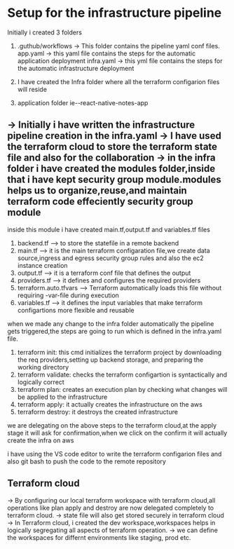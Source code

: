# Setup for the infrastructure pipeline
Initially i created 3 folders
1. .guthub/workflows -> This folder contains the pipeline yaml conf files.
   app.yaml -> this yaml file contains the steps for the automatic application deployment
   infra.yaml -> this yml file contains the steps for the automatic infrastructure deployment

2. I have created the Infra folder where all the terraform configarion files will reside
3. application folder ie--react-native-notes-app

-> Initially i have written the infrastructure pipeline creation in the infra.yaml
-> I have used the terraform cloud to store the terraform state file and also for the collaboration
-> in the infra folder i have created the modules folder,inside that i have kept security group module.modules helps us to organize,reuse,and maintain terraform code effeciently
security group module
--------------------
inside this module i have created main.tf,output.tf and variables.tf files

1. backend.tf --> to store the statefile in a remote backend
2. main.tf --> it is the main terraform configaration file,we create data source,ingress and egress security group rules and also the ec2 instance creation
3. output.tf --> it is a terraform conf file that defines the output
4. providers.tf --> it defines and configures the required providers
5. terraform.auto.tfvars --> Terraform automatically loads this file without requiring -var-file during execution
6. variables.tf --> it defines the input variables that make terraform configartions more flexible and reusable


when we made any change to the infra folder automatically the pipeline gets triggered,the steps are going to run which is defined in the infra.yaml file.

1. terraform init: this cmd initializes the terraform project by downloading the req providers,setting up backend storage, and preparing the working directory
2. terraform validate: checks the terraform configartion is syntactically and logically correct
3. terraform plan: creates an execution plan by checking what changes will be applied to the infrastructure
4. terraform apply: it actually creates the infrastructure on the aws
5. terraform destroy: it destroys the created infrastructure

we are delegating on the above steps to the terraform cloud,at the apply stage it will ask for confirmation,when we click on the confirm it will actually create the infra on aws

i have using the VS code editor to write the terraform configarion files and also git bash to push the code to the remote repository

Terraform cloud
---------------
-> By configuring our local terraform workspace with terraform cloud,all operations like plan
apply and destroy are now delegated completely to terraform cloud.
-> state file will also get stored securely in terraform cloud
-> In Terraform cloud, i created the dev workspace,workspaces helps in logically segregating all aspects of terraform operation.
-> we can define the workspaces for differnt environments like staging, prod etc.
